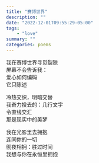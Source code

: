 ```yaml
---
title: "赛博世界"
description: ""
date: "2022-12-01T09:55:29-05:00"
tags: 
    - "love"
summary: ""
categories: poems
---
```

我在赛博世界寻觅裂隙\
屏幕不会告诉我：\
爱心如何编码\
它只陈述

冷热交织，明暗交替\
我奋力投去的：几行文字\
令直线交汇\
那是现实中的美梦

我在光影里去拥抱\
连同你的一切\
彻夜相拥：胜过时间\
我想与你在永恒里拥抱
